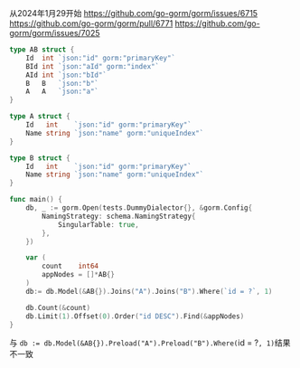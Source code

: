 从2024年1月29开始
https://github.com/go-gorm/gorm/issues/6715
https://github.com/go-gorm/gorm/pull/6771
https://github.com/go-gorm/gorm/issues/7025
```go
type AB struct {
	Id  int `json:"id" gorm:"primaryKey"`
	BId int `json:"aId" gorm:"index"`
	AId int `json:"bId"`
	B   B   `json:"b"`
	A   A   `json:"a"`
}

type A struct {
	Id   int    `json:"id" gorm:"primaryKey"`
	Name string `json:"name" gorm:"uniqueIndex"`
}

type B struct {
	Id   int    `json:"id" gorm:"primaryKey"`
	Name string `json:"name" gorm:"uniqueIndex"`
}

func main() {
	db, _ := gorm.Open(tests.DummyDialector{}, &gorm.Config{
		NamingStrategy: schema.NamingStrategy{
			SingularTable: true,
		},
	})

	var (
		count    int64
		appNodes = []*AB{}
	)
	db:= db.Model(&AB{}).Joins("A").Joins("B").Where(`id = ?`, 1)

	db.Count(&count)
	db.Limit(1).Offset(0).Order("id DESC").Find(&appNodes)
}
```
与 `db := db.Model(&AB{}).Preload("A").Preload("B").Where(`id = ?`, 1)`结果不一致